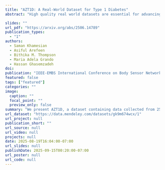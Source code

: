 ```yaml
---
title: "AZT1D: A Real-World Dataset for Type 1 Diabetes"
abstract: "High quality real world datasets are essential for advancing data driven approaches in type 1 diabetes (T1D) management, including personalized therapy design, digital twin systems, and glucose prediction models. However, progress in this area has been limited by the scarcity of publicly available datasets that offer detailed and comprehensive patient data. To address this gap, we present AZT1D, a dataset containing data collected from 25 individuals with T1D on automated insulin delivery (AID) systems. AZT1D includes continuous glucose monitoring (CGM) data, insulin pump and insulin administration data, carbohydrate intake, and device mode (regular, sleep, and exercise) obtained over 6 to 8 weeks for each patient. Notably, the dataset provides granular details on bolus insulin delivery (i.e., total dose, bolus type, correction specific amounts) features that are rarely found in existing datasets. By offering rich, naturalistic data, AZT1D supports a wide range of artificial intelligence and machine learning applications aimed at improving clinical decision-making and individualized care in T1D."

slides: ""
url_pdf: "https://arxiv.org/abs/2506.14789"
publication_types:
  - "1"
authors:
  - Saman Khamesian
  - Asiful Arefeen
  - Bithika M. Thompson
  - Maria Adela Grando
  - Hassan Ghasemzadeh
doi: 
publication: "IEEE-EMBS International Conference on Body Sensor Networks (IEEE-EMBS BSN 2025), November 03–05, 2025, LA, CA."
featured: false
tags: ["featured"]
categories: ""
image:
  caption: ""
  focal_point: ""
  preview_only: false
summary: "We present AZT1D, a dataset containing data collected from 25 individuals with T1D on automated insulin delivery (AID) systems"
url_dataset: "https://data.mendeley.com/datasets/gk9m674wcx/1"
url_project: null
publication_short: ""
url_source: null
url_video: null
projects: null
date: 2025-08-19T16:04:00-07:00
url_slides: null
publishDate: 2025-09-15T00:20:00-07:00
url_poster: null
url_code: null
---
```

